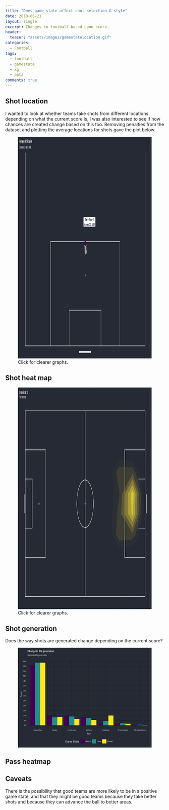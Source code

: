 ```yaml
---
title: "Does game-state affect shot selection & style"
date: 2018-06-21
layout: single
excerpt: Changes in football based upon score.
header:
  teaser: "assets/images/gamestatelocation.gif"
categories:
  - Football
tags:
  - football
  - gamestate
  - xg
  - opta
comments: true
---
```


## Shot location
I wanted to look at whether teams take shots from different locations depending on what the current score is, I was also interested to see if how chances are created change based on this too.
Removing penalties from the dataset and plotting the average locations for shots gave the plot below.

<figure class='centre'>
	<a href="/assets/images/avgshot.gif"><img src="/assets/images/avgshot.gif" width='1220' height='700'/></a>
	<figcaption>Click for clearer graphs.</figcaption>
</figure>
	
## Shot heat map

<figure class='centre'>
	<a href="/assets/images/gamestatelocation.gif"><img src="/assets/images/gamestatelocation.gif" width='1220' height='700'/></a>
	<figcaption>Click for clearer graphs.</figcaption>
</figure>

## Shot generation
Does the way shots are generated change depending on the current score?

<figure class='centre'>
	<a href="/assets/images/buildup.png"><img src="/assets/images/buildup.png"></a>
</figure>

## Pass heatmap

## Caveats
There is the possibility that good teams are more likely to be in a positive game state, and that they might be good teams because they take better shots and because they can advance the ball to better areas.
